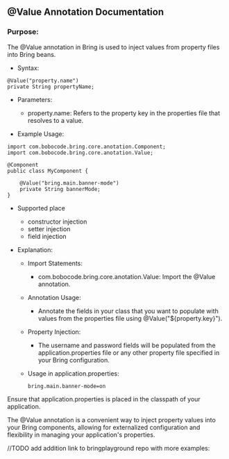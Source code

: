 ## @Value Annotation Documentation


### Purpose:

The @Value annotation in Bring is used to inject values from property files into Bring beans.

- Syntax:

```
@Value("property.name")
private String propertyName;
```

- Parameters:
  - property.name: Refers to the property key in the properties file that resolves to a value.


- Example Usage:

```
import com.bobocode.bring.core.anotation.Component;
import com.bobocode.bring.core.anotation.Value;

@Component
public class MyComponent {

    @Value("bring.main.banner-mode")
    private String bannerMode;
}
```

- Supported place 
  - constructor injection
  - setter injection 
  - field injection


- Explanation:
  - Import Statements: 
    - com.bobocode.bring.core.anotation.Value: Import the @Value annotation.
  - Annotation Usage: 
    - Annotate the fields in your class that you want to populate with values from the properties file using @Value("${property.key}").
  - Property Injection:
    - The username and password fields will be populated from the application.properties file or any other property file specified in your Bring configuration.
  - Usage in application.properties:

    ```
    bring.main.banner-mode=on
    ```

Ensure that application.properties is placed in the classpath of your application.

The @Value annotation is a convenient way to inject property values into your Bring components, allowing for externalized configuration and flexibility in managing your application's properties.


//TODO add addition link to bringplayground repo with more examples:




